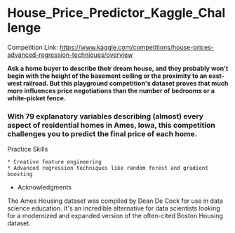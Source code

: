 # House_Price_Predictor_Kaggle_Challenge
Competition Link:  https://www.kaggle.com/competitions/house-prices-advanced-regression-techniques/overview

**Ask a home buyer to describe their dream house, and they probably won't begin with the height of the basement ceiling or the proximity to an east-west railroad. But this playground competition's dataset proves that much more influences price negotiations than the number of bedrooms or a white-picket fence.**

### With 79 explanatory variables describing (almost) every aspect of residential homes in Ames, Iowa, this competition challenges you to predict the final price of each home.
Practice Skills

    * Creative feature engineering 
    * Advanced regression techniques like random forest and gradient boosting

* Acknowledgments

The Ames Housing dataset was compiled by Dean De Cock for use in data science education. It's an incredible alternative for data scientists looking for a modernized and expanded version of the often-cited Boston Housing dataset. 
